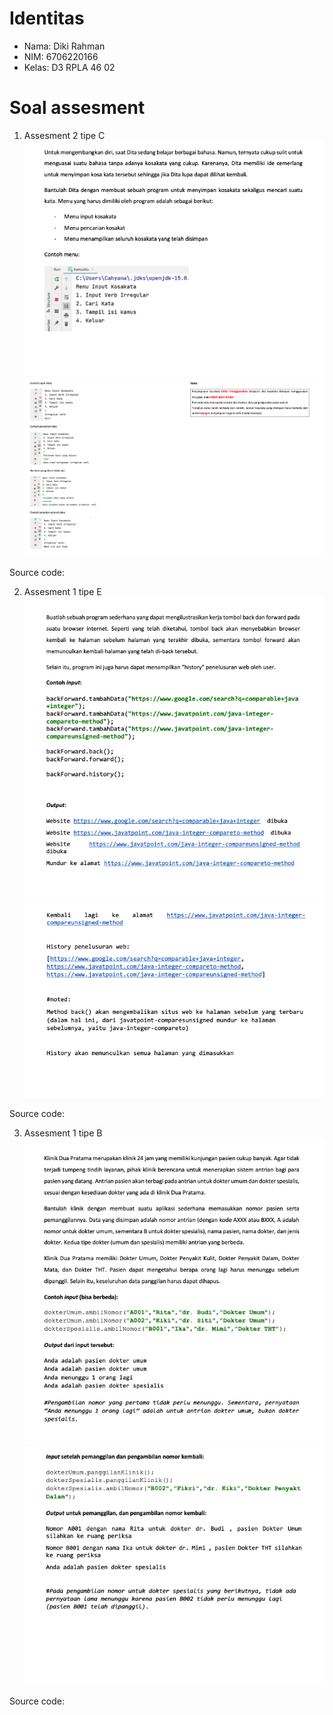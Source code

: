 # Identitas

- Nama: Diki Rahman
- NIM: 6706220166
- Kelas: D3 RPLA 46 02

# Soal assesment
1. Assesment 2 tipe C
![img](./images/soal-assesment-2-praktek-c.png)
![img](./images/soal-assesment-2-praktek-c-2.png)

Source code: 

2. Assesment 1 tipe E
![img](./images/soal-assesment-1-tipe-e.png)
![img](./images/soal-assesment-1-tipe-e-2.png)

Source code: 

3. Assesment 1 tipe B
![img](./images/soal-assesment-1-tipe-b.png)
![img](./images/soal-assesment-1-tipe-b-2.png)

Source code: 
